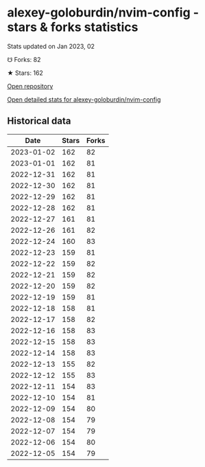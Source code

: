 # alexey-goloburdin/nvim-config - stars & forks statistics

Stats updated on Jan 2023, 02

☋ Forks: 82

★ Stars: 162

[Open repository](https://github.com/alexey-goloburdin/nvim-config)

[Open detailed stats for alexey-goloburdin/nvim-config](https://reviewgithub.com/rep/alexey-goloburdin/nvim-config)

## Historical data
| Date | Stars | Forks |
|------|-------|-------|
| 2023-01-02 | 162 | 82 | 
| 2023-01-01 | 162 | 81 | 
| 2022-12-31 | 162 | 81 | 
| 2022-12-30 | 162 | 81 | 
| 2022-12-29 | 162 | 81 | 
| 2022-12-28 | 162 | 81 | 
| 2022-12-27 | 161 | 81 | 
| 2022-12-26 | 161 | 82 | 
| 2022-12-24 | 160 | 83 | 
| 2022-12-23 | 159 | 81 | 
| 2022-12-22 | 159 | 82 | 
| 2022-12-21 | 159 | 82 | 
| 2022-12-20 | 159 | 82 | 
| 2022-12-19 | 159 | 81 | 
| 2022-12-18 | 158 | 81 | 
| 2022-12-17 | 158 | 82 | 
| 2022-12-16 | 158 | 83 | 
| 2022-12-15 | 158 | 83 | 
| 2022-12-14 | 158 | 83 | 
| 2022-12-13 | 155 | 82 | 
| 2022-12-12 | 155 | 83 | 
| 2022-12-11 | 154 | 83 | 
| 2022-12-10 | 154 | 81 | 
| 2022-12-09 | 154 | 80 | 
| 2022-12-08 | 154 | 79 | 
| 2022-12-07 | 154 | 79 | 
| 2022-12-06 | 154 | 80 | 
| 2022-12-05 | 154 | 79 | 

